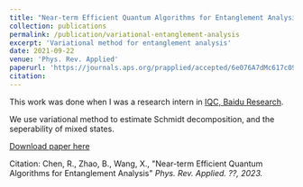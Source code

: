 ```yaml
---
title: "Near-term Efficient Quantum Algorithms for Entanglement Analysis"
collection: publications
permalink: /publication/variational-entanglement-analysis
excerpt: 'Variational method for entanglement analysis'
date: 2021-09-22
venue: 'Phys. Rev. Applied'
paperurl: 'https://journals.aps.org/prapplied/accepted/6e076A7dMc617c09c386393282878ffba4dd7104b'
citation:
---
```


This work was done when I was a research intern in [IQC, Baidu Research](https://quantum.baidu.com/about).

We use variational method to estimate Schmidt decomposition, and the seperability of mixed states.

[Download paper here](https://arxiv.org/abs/2109.10785)

Citation: Chen, R., Zhao, B., Wang, X., "Near-term Efficient Quantum Algorithms for Entanglement Analysis" <i>Phys. Rev. Applied<i>. ??, 2023.